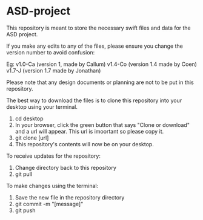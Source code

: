 # ASD-project

This repository is meant to store the necessary swift files and data for the ASD project.

If you make any edits to any of the files, please ensure you change the version number to avoid confusion:

Eg: v1.0-Ca (version 1, made by Callum)
    v1.4-Co (version 1.4 made by Coen)
    v1.7-J (version 1.7 made by Jonathan)

Please note that any design documents or planning are not to be put in this repository.

The best way to download the files is to clone this repository into your desktop using your terminal.

1. cd desktop
2. In your browser, click the green button that says "Clone or download" and a url will appear. This url is imoortant so please copy it.
3. git clone [url]
4. This repository's contents will now be on your desktop.

To receive updates for the repository:

1. Change directory back to this repository
2. git pull

To make changes using the terminal:

1. Save the new file in the repository directory
2. git commit -m "[message]"
3. git push
